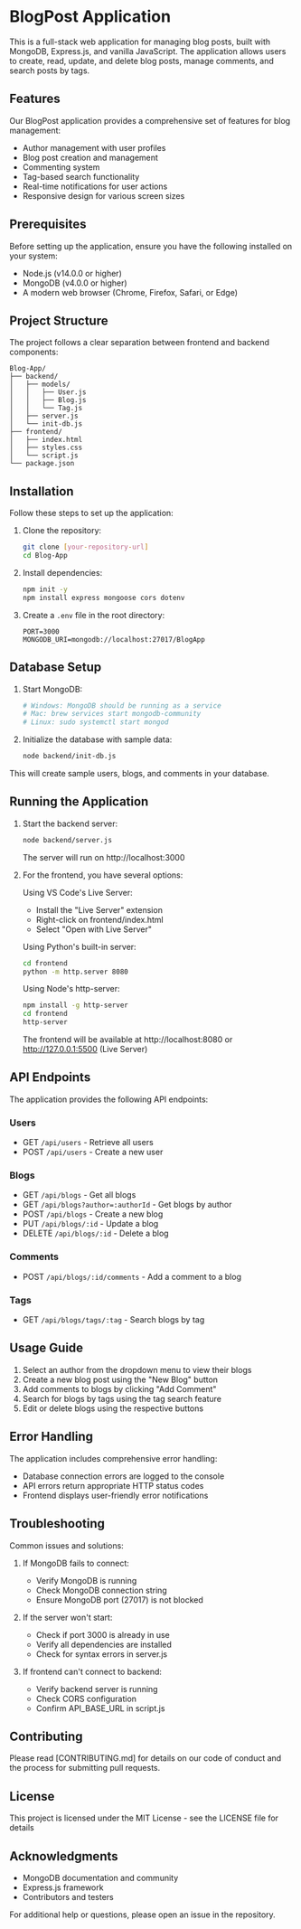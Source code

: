 # BlogPost Application

This is a full-stack web application for managing blog posts, built with MongoDB, Express.js, and vanilla JavaScript. The application allows users to create, read, update, and delete blog posts, manage comments, and search posts by tags.

## Features

Our BlogPost application provides a comprehensive set of features for blog management:

- Author management with user profiles
- Blog post creation and management
- Commenting system
- Tag-based search functionality
- Real-time notifications for user actions
- Responsive design for various screen sizes

## Prerequisites

Before setting up the application, ensure you have the following installed on your system:

- Node.js (v14.0.0 or higher)
- MongoDB (v4.0.0 or higher)
- A modern web browser (Chrome, Firefox, Safari, or Edge)

## Project Structure

The project follows a clear separation between frontend and backend components:

```
Blog-App/
├── backend/
│   ├── models/
│   │   ├── User.js
│   │   ├── Blog.js
│   │   └── Tag.js
│   ├── server.js
│   └── init-db.js
├── frontend/
│   ├── index.html
│   ├── styles.css
│   └── script.js
└── package.json
```

## Installation

Follow these steps to set up the application:

1. Clone the repository:
   ```bash
   git clone [your-repository-url]
   cd Blog-App
   ```

2. Install dependencies:
   ```bash
   npm init -y
   npm install express mongoose cors dotenv
   ```

3. Create a `.env` file in the root directory:
   ```
   PORT=3000
   MONGODB_URI=mongodb://localhost:27017/BlogApp
   ```

## Database Setup

1. Start MongoDB:
   ```bash
   # Windows: MongoDB should be running as a service
   # Mac: brew services start mongodb-community
   # Linux: sudo systemctl start mongod
   ```

2. Initialize the database with sample data:
   ```bash
   node backend/init-db.js
   ```

This will create sample users, blogs, and comments in your database.

## Running the Application

1. Start the backend server:
   ```bash
   node backend/server.js
   ```
   The server will run on http://localhost:3000

2. For the frontend, you have several options:

   Using VS Code's Live Server:
   - Install the "Live Server" extension
   - Right-click on frontend/index.html
   - Select "Open with Live Server"
   
   Using Python's built-in server:
   ```bash
   cd frontend
   python -m http.server 8080
   ```
   
   Using Node's http-server:
   ```bash
   npm install -g http-server
   cd frontend
   http-server
   ```

   The frontend will be available at http://localhost:8080 or http://127.0.0.1:5500 (Live Server)

## API Endpoints

The application provides the following API endpoints:

### Users
- GET `/api/users` - Retrieve all users
- POST `/api/users` - Create a new user

### Blogs
- GET `/api/blogs` - Get all blogs
- GET `/api/blogs?author=:authorId` - Get blogs by author
- POST `/api/blogs` - Create a new blog
- PUT `/api/blogs/:id` - Update a blog
- DELETE `/api/blogs/:id` - Delete a blog

### Comments
- POST `/api/blogs/:id/comments` - Add a comment to a blog

### Tags
- GET `/api/blogs/tags/:tag` - Search blogs by tag

## Usage Guide

1. Select an author from the dropdown menu to view their blogs
2. Create a new blog post using the "New Blog" button
3. Add comments to blogs by clicking "Add Comment"
4. Search for blogs by tags using the tag search feature
5. Edit or delete blogs using the respective buttons

## Error Handling

The application includes comprehensive error handling:
- Database connection errors are logged to the console
- API errors return appropriate HTTP status codes
- Frontend displays user-friendly error notifications

## Troubleshooting

Common issues and solutions:

1. If MongoDB fails to connect:
   - Verify MongoDB is running
   - Check MongoDB connection string
   - Ensure MongoDB port (27017) is not blocked

2. If the server won't start:
   - Check if port 3000 is already in use
   - Verify all dependencies are installed
   - Check for syntax errors in server.js

3. If frontend can't connect to backend:
   - Verify backend server is running
   - Check CORS configuration
   - Confirm API_BASE_URL in script.js

## Contributing

Please read [CONTRIBUTING.md] for details on our code of conduct and the process for submitting pull requests.

## License

This project is licensed under the MIT License - see the LICENSE file for details

## Acknowledgments

- MongoDB documentation and community
- Express.js framework
- Contributors and testers

For additional help or questions, please open an issue in the repository.
